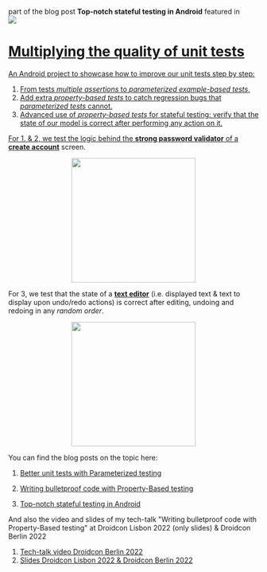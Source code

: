 part of the blog post **Top-notch stateful testing in Android** featured in</br>
<a href="https://androidweekly.net/issues/issue-534">
<img src="https://androidweekly.net/issues/issue-534/badge">

# Multiplying the quality of unit tests
An Android project to showcase how to improve our unit tests step by step:
1. From tests *multiple assertions* to *parameterized example-based tests*,
2. Add extra *property-based tests* to catch regression bugs that *parameterized tests* cannot.
3. Advanced use of *property-based tests* for stateful testing: 
  verify that the state of our model is correct after performing any action on it.

For 1. & 2, we test the logic behind the **strong password validator** of a [**create account**](https://github.com/sergio-sastre/Multiplying_the_quality_of_unit_tests/tree/master/passwordvalidator) screen.

<p align="center">
<img width="250" src="https://user-images.githubusercontent.com/6097181/169895372-f21adba4-5478-4bd4-8b9d-3676da049d4d.gif">
</p>


For 3, we test that the state of a [**text editor**](https://github.com/sergio-sastre/Multiplying_the_quality_of_unit_tests/tree/master/texteditor) (i.e. displayed text & text to display upon undo/redo actions) is correct after editing, undoing and redoing in any *random order*.
<br>
<p align="center">
<img width="250" src="https://user-images.githubusercontent.com/6097181/181569006-db7cee16-b200-4bc2-88ba-2e6ad2441a94.gif">
</p>

You can find the blog posts on the topic here:

1) [Better unit tests with Parameterized testing](https://sergiosastre.hashnode.dev/better-unit-tests-with-parameterized-testing)

2) [Writing bulletproof code with Property-Based testing](https://sergiosastre.hashnode.dev/writing-bulletproof-code-with-property-based-testing-pbt)

3) [Top-notch stateful testing in Android](https://sergiosastre.hashnode.dev/top-notch-stateful-testing-in-android)

And also the video and slides of my tech-talk "Writing bulletproof code with Property-Based testing" at Droidcon Lisbon 2022 (only slides) & Droidcon Berlin 2022

1) [Tech-talk video Droidcon Berlin 2022](https://www.droidcon.com/2022/08/01/writing-bulletproof-code-with-property-based-testing/)
2) [Slides Droidcon Lisbon 2022 & Droidcon Berlin 2022](https://speakerdeck.com/gio_sastre/writing-bulletproof-code-with-property-based-testing)

